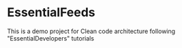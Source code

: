 # EssentialFeeds
This is a demo project for Clean code architecture following "EssentialDevelopers" tutorials
